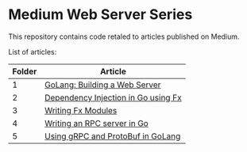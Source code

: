 # Medium Web Server Series
 
 This repository contains code retaled to articles published on Medium.
 
 List of articles:
 
Folder | Article
--- | ---
1 | [GoLang: Building a Web Server](https://levelup.gitconnected.com/golang-building-a-web-server-2d34d4f90fa1)
2 | [Dependency Injection in Go using Fx](https://medium.com/swlh/dependency-injection-in-go-using-fx-6a623c5c5e01)
3 | [Writing Fx Modules](https://levelup.gitconnected.com/writing-fx-modules-517193b9c4f0)
4 | [Writing an RPC server in Go](https://levelup.gitconnected.com/writing-an-rpc-server-in-go-eb9afd56d1e1)
5 | [Using gRPC and ProtoBuf in GoLang](https://sumit-agarwal.medium.com/using-grpc-and-protobuf-in-golang-9c218d662db3)

